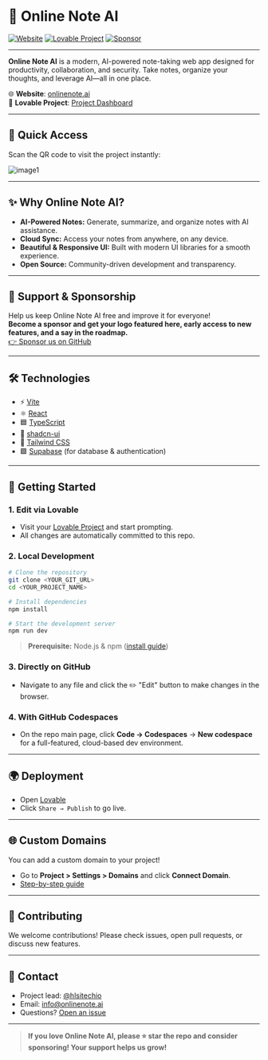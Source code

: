 # 🚀 Online Note AI

[![Website](https://img.shields.io/badge/Visit-onlinenote.ai-2ea44f?style=for-the-badge&logo=google-chrome)](https://onlinenote.ai)
[![Lovable Project](https://img.shields.io/badge/Powered%20by-Lovable-blueviolet?style=for-the-badge)](https://lovable.dev/projects/537bfa69-8d92-4d14-93ac-53fede0eeabf)
[![Sponsor](https://img.shields.io/badge/Sponsor%20us-❤-red?style=for-the-badge)](https://github.com/sponsors/hlsitechio)

---

**Online Note AI** is a modern, AI-powered note-taking web app designed for productivity, collaboration, and security. Take notes, organize your thoughts, and leverage AI—all in one place.

🌐 **Website**: [onlinenote.ai](https://onlinenote.ai)  
🔗 **Lovable Project**: [Project Dashboard](https://lovable.dev/projects/537bfa69-8d92-4d14-93ac-53fede0eeabf)

---

## 📱 Quick Access

Scan the QR code to visit the project instantly:

![image1](image1)

---

## ✨ Why Online Note AI?

- **AI-Powered Notes:** Generate, summarize, and organize notes with AI assistance.
- **Cloud Sync:** Access your notes from anywhere, on any device.
- **Beautiful & Responsive UI:** Built with modern UI libraries for a smooth experience.
- **Open Source:** Community-driven development and transparency.

---

## 💖 Support & Sponsorship

Help us keep Online Note AI free and improve it for everyone!  
**Become a sponsor and get your logo featured here, early access to new features, and a say in the roadmap.**  
[👉 Sponsor us on GitHub](https://github.com/sponsors/hlsitechio)

---

## 🛠️ Technologies

- ⚡️ [Vite](https://vitejs.dev/)
- ⚛️ [React](https://react.dev/)
- 🟦 [TypeScript](https://www.typescriptlang.org/)
- 🎨 [shadcn-ui](https://ui.shadcn.com/)
- 💨 [Tailwind CSS](https://tailwindcss.com/)
- 🟩 [Supabase](https://supabase.com/) (for database & authentication)

---

## 🚀 Getting Started

### 1. **Edit via Lovable**

- Visit your [Lovable Project](https://lovable.dev/projects/537bfa69-8d92-4d14-93ac-53fede0eeabf) and start prompting.
- All changes are automatically committed to this repo.

### 2. **Local Development**

```sh
# Clone the repository
git clone <YOUR_GIT_URL>
cd <YOUR_PROJECT_NAME>

# Install dependencies
npm install

# Start the development server
npm run dev
```

> **Prerequisite:** Node.js & npm ([install guide](https://github.com/nvm-sh/nvm#installing-and-updating))

### 3. **Directly on GitHub**

- Navigate to any file and click the ✏️ "Edit" button to make changes in the browser.

### 4. **With GitHub Codespaces**

- On the repo main page, click **Code → Codespaces** → **New codespace** for a full-featured, cloud-based dev environment.

---

## 🌍 Deployment

- Open [Lovable](https://lovable.dev/projects/537bfa69-8d92-4d14-93ac-53fede0eeabf)
- Click `Share → Publish` to go live.

---

## 🌐 Custom Domains

You can add a custom domain to your project!
- Go to **Project > Settings > Domains** and click **Connect Domain**.
- [Step-by-step guide](https://docs.lovable.dev/tips-tricks/custom-domain#step-by-step-guide)

---

## 🤝 Contributing

We welcome contributions! Please check issues, open pull requests, or discuss new features.

---

## 📣 Contact

- Project lead: [@hlsitechio](https://github.com/hlsitechio)
- Email: [info@onlinenote.ai](mailto:info@onlinenote.ai)
- Questions? [Open an issue](https://github.com/hlsitechio/oneai/issues)

---

> **If you love Online Note AI, please ⭐ star the repo and consider sponsoring! Your support helps us grow!**
